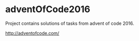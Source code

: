 # adventOfCode2016

Project contains solutions of tasks from advent of code 2016.

http://adventofcode.com/

